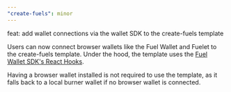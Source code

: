 ```yaml
---
"create-fuels": minor
---
```


feat: add wallet connections via the wallet SDK to the create-fuels template

Users can now connect browser wallets like the Fuel Wallet and Fuelet to the create-fuels template. Under the hood, the template uses the [Fuel Wallet SDK's React Hooks](https://wallet.fuel.network/docs/dev/hooks-reference/).

Having a browser wallet installed is not required to use the template, as it falls back to a local burner wallet if no browser wallet is connected.
